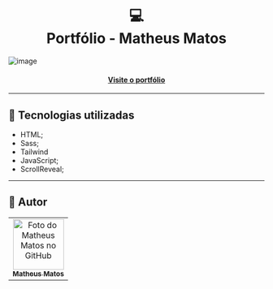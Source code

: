 <h1 align="center">
  💻<br>Portfólio - Matheus Matos
</h1>

![image](https://github.com/math-matos/portfolio2023/assets/106177721/3fb50e35-53ad-4085-82eb-4718fd40b118)



<h4 align="center"><a href="https://portfolio2023-six-vert.vercel.app/">Visite o portfólio</a></h4>

---

## 💼 Tecnologias utilizadas

- HTML;
- Sass;
- Tailwind
- JavaScript;
- ScrollReveal;

---

<h2>🌹 Autor</h2>

<table>
  <tr>
    <td align="center">
      <a href="https://github.com/math-matos">
        <img src="https://avatars.githubusercontent.com/u/106177721" width="100px;" alt="Foto do Matheus Matos no GitHub"/><br>
        <sub>
          <b>Matheus Matos</b>
        </sub>
      </a>
    </td>
  </tr>
</table>
